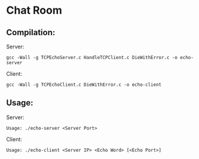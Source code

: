 # Chat Room

## Compilation:
Server:
```
gcc -Wall -g TCPEchoServer.c HandleTCPClient.c DieWithError.c -o echo-server
```

Client:
```
gcc -Wall -g TCPEchoClient.c DieWithError.c -o echo-client
```

## Usage:
Server:
```
Usage: ./echo-server <Server Port>
```

Client:
```
Usage: ./echo-client <Server IP> <Echo Word> [<Echo Port>]
```
